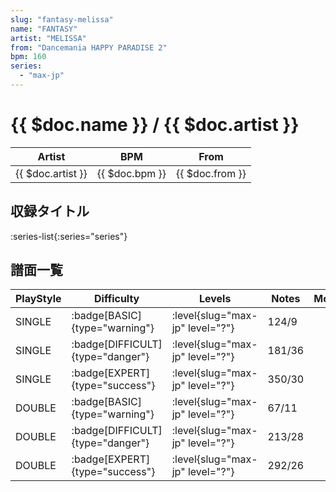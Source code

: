 ```yaml
---
slug: "fantasy-melissa"
name: "FANTASY"
artist: "MELISSA"
from: "Dancemania HAPPY PARADISE 2"
bpm: 160
series:
  - "max-jp"
---
```


# {{ $doc.name }} / {{ $doc.artist }}

|Artist|BPM|From|
|------|---|----|
|{{ $doc.artist }}|{{ $doc.bpm }}|{{ $doc.from }}|

## 収録タイトル

:series-list{:series="series"}

## 譜面一覧

|PlayStyle|Difficulty|Levels|Notes|Movie|
|---------|----------|------|-----|-----|
|SINGLE| :badge[BASIC]{type="warning"}|<div class="field is-grouped is-grouped-multiline"> :level{slug="max-jp" level="?"}</div>|124/9||
|SINGLE| :badge[DIFFICULT]{type="danger"}|<div class="field is-grouped is-grouped-multiline"> :level{slug="max-jp" level="?"}</div>|181/36||
|SINGLE| :badge[EXPERT]{type="success"}|<div class="field is-grouped is-grouped-multiline"> :level{slug="max-jp" level="?"}</div>|350/30||
|DOUBLE| :badge[BASIC]{type="warning"}|<div class="field is-grouped is-grouped-multiline"> :level{slug="max-jp" level="?"}</div>|67/11||
|DOUBLE| :badge[DIFFICULT]{type="danger"}|<div class="field is-grouped is-grouped-multiline"> :level{slug="max-jp" level="?"}</div>|213/28||
|DOUBLE| :badge[EXPERT]{type="success"}|<div class="field is-grouped is-grouped-multiline"> :level{slug="max-jp" level="?"}</div>|292/26||

